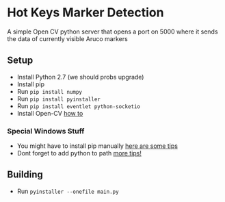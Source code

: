 # Hot Keys Marker Detection
A simple Open CV python server that opens a port on 5000 where it sends the data of currently visible Aruco markers

## Setup

- Install Python 2.7 (we should probs upgrade)
- Install pip
- Run `pip install numpy`
- Run `pip install pyinstaller`
- Run `pip install eventlet python-socketio`
- Install Open-CV [how to](https://opencv-python-tutroals.readthedocs.io/en/latest/py_tutorials/py_setup/py_setup_in_windows/py_setup_in_windows.html#installing-opencv-from-prebuilt-binaries)

### Special Windows Stuff
- You might have to install pip manually [here are some tips](https://stackoverflow.com/a/12476379)
- Dont forget to add python to path [more tips!](https://stackoverflow.com/questions/29817447/how-to-run-pip-commands-from-cmd/45607159#45607159)

## Building

- Run `pyinstaller --onefile main.py`